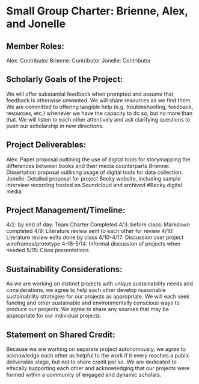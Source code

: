 # **Small Group Charter:** Brienne, Alex, and Jonelle

## **Member Roles:**
Alex: Contributor
Brienne: Contributor
Jonelle: Contributor

## **Scholarly Goals of the Project:**

We will offer substantial feedback when prompted and assume that feedback is otherwise unwanted.
We will share resources as we find them.
We are committed to offering tangible help (e.g. troubleshooting, feedback, resources, etc.) whenever we have the capacity to do so, but no more than that.
We will listen to each other attentively and ask clarifying questions to push our scholarship in new directions.

## **Project Deliverables:**
Alex:  Paper proposal outlining the use of digital tools for storymapping the differences between books and their media counterparts
Brienne: Dissertation proposal outlining usage of digital tools for data collection.
Jonelle: Detailed proposal for project Becky website, including sample interview recording hosted on Soundcloud and archived #Becky digital media

## **Project Management/Timeline:**

4/2: by end of day: Team Charter Completed
4/3: before class: Markdown completed
4/9: Literature review sent to each other for review
4/10: Literature review edits done by class
4/10-4/17: Discussion over project wireframes/prototype
4-18-5/14: Informal discussion of projects when needed
5/15: Class presentations

## **Sustainability Considerations:**
As we are working on distinct projects with unique sustainability needs and considerations, we agree to help each other develop reasonable sustainability strategies for our projects as appropriate. We will each seek funding and other sustainable and environmentally conscious ways to produce our projects. We agree to share any sources that may be appropriate for our individual projects.

## **Statement on Shared Credit:**
Because we are working on separate project autonomously, we agree to acknowledge each other as helpful to the work if it every reaches a public deliverable stage, but not to share credit per se. We are dedicated to ethically supporting each other and acknowledging that our projects were formed within a community of engaged and dynamic scholars.
